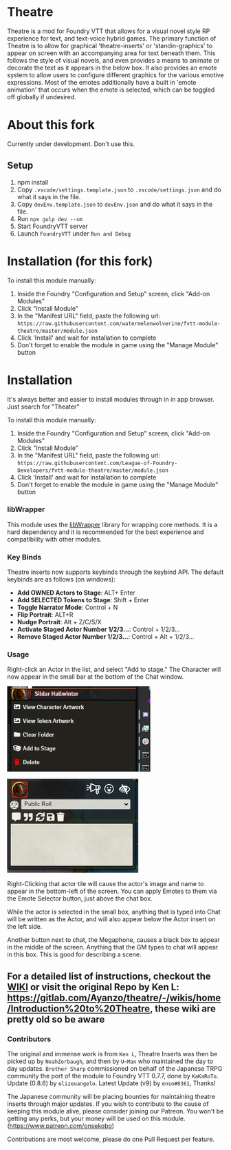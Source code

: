 # Theatre

Theatre is a mod for Foundry VTT that allows for a visual novel style RP experience for text, and text-voice hybrid games. The primary function of Theatre is to allow for graphical 'theatre-inserts' or 'standin-graphics' to appear on screen with an accompanying area for text beneath them. This follows the style of visual novels, and even provides a means to animate or decorate the text as it appears in the below box. It also provides an emote system to allow users to configure different graphics for the various emotive expressions. Most of the emotes additionally have a built in 'emote animation' that occurs when the emote is selected, which can be toggled off globally if undesired.

# About this fork

Currently under development. Don't use this.
## Setup

1. npm install
2. Copy `.vscode/settings.template.json` to `.vscode/settings.json` and do what it says in the file.
3. Copy `devEnv.template.json` to `devEnv.json` and do what it says in the file.
4. Run `npx gulp dev --sm`
5. Start FoundryVTT server
5. Launch  `FoundryVTT` under `Run and Debug`

# Installation (for this fork)

To install this module manually:
1. Inside the Foundry "Configuration and Setup" screen, click "Add-on Modules"
2. Click "Install Module"
3. In the "Manifest URL" field, paste the following url:
`https://raw.githubusercontent.com/watermelonwolverine/fvtt-module-theatre/master/module.json`
4. Click 'Install' and wait for installation to complete
5. Don't forget to enable the module in game using the "Manage Module" button

# Installation

It's always better and easier to install modules through in in app browser. Just search for "Theater"

To install this module manually:
1. Inside the Foundry "Configuration and Setup" screen, click "Add-on Modules"
2. Click "Install Module"
3. In the "Manifest URL" field, paste the following url:
`https://raw.githubusercontent.com/League-of-Foundry-Developers/fvtt-module-theatre/master/module.json`
4. Click 'Install' and wait for installation to complete
5. Don't forget to enable the module in game using the "Manage Module" button

### libWrapper

This module uses the [libWrapper](https://github.com/ruipin/fvtt-lib-wrapper) library for wrapping core methods. It is a hard dependency and it is recommended for the best experience and compatibility with other modules.

### Key Binds
Theatre inserts now supports keybinds through the keybind API. The default keybinds are as follows (on windows):

- **Add OWNED Actors to Stage**: ALT+ Enter
- **Add SELECTED Tokens to Stage**: Shift + Enter
- **Toggle Narrator Mode**: Control + N
- **Flip Portrait**: ALT+R
- **Nudge Portrait**: Alt + Z/C/S/X
- **Activate Staged Actor Number 1/2/3...**: Control + 1/2/3...
- **Remove Staged Actor Number 1/2/3...**: Control + Alt + 1/2/3...


### Usage

Right-click an Actor in the list, and select "Add to stage." The Character will now appear in the small bar at the bottom of the Chat window.

![img](/wiki/images/0aUQcD9.png)

![img](/wiki/images/8KKAY0G.png)

Right-Clicking that actor tile will cause the actor's image and name to appear in the bottom-left of the screen. You can apply Emotes to them via the Emote Selector button, just above the chat box. 

While the actor is selected in the small box, anything that is typed into Chat will be written as the Actor, and will also appear below the Actor insert on the left side.

Another button next to chat, the Megaphone, causes a black box to appear in the middle of the screen. Anything that the GM types to chat will appear in this box. This is good for describing a scene.

## For a detailed list of instructions, checkout the [WIKI](/wiki/instructions/home.md) or visit the original Repo by Ken L: https://gitlab.com/Ayanzo/theatre/-/wikis/home/Introduction%20to%20Theatre, these wiki are pretty old so be aware

### Contributors

The original and immense work is from `Ken L`, Theatre Inserts was then be picked up by `NoahZorbaugh`, and then by `U~Man` who maintained the day to day updates. `Brother Sharp` commissioned on behalf of the Japanese TRPG community the port of the module to Foundry VTT 0.7.7, done by `KaKaRoTo`. Update (0.8.6) by `elizeuangelo`. Latest Update (v9) by  `enso#0361`, Thanks!

The Japanese community will be placing bounties for maintaining theatre inserts through major updates. If you wish to contribute to the cause of keeping this module alive, please consider joining our Patreon. You won't be getting any perks, but your money will be used on this module. (https://www.patreon.com/onsekobo)

Contributions are most welcome, please do one Pull Request per feature.
